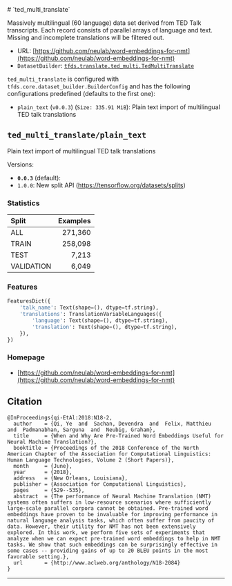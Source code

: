 <div itemscope itemtype="http://schema.org/Dataset">
  <div itemscope itemprop="includedInDataCatalog" itemtype="http://schema.org/DataCatalog">
    <meta itemprop="name" content="TensorFlow Datasets" />
  </div>
  <meta itemprop="name" content="ted_multi_translate" />
  <meta itemprop="description" content="Massively multilingual (60 language) data set derived from TED Talk transcripts.&#10;Each record consists of parallel arrays of language and text. Missing and&#10;incomplete translations will be filtered out.&#10;&#10;&#10;To use this dataset:&#10;&#10;```python&#10;import tensorflow_datasets as tfds&#10;&#10;ds = tfds.load('ted_multi_translate', split='train')&#10;for ex in ds.take(4):&#10;  print(ex)&#10;```&#10;&#10;See [the guide](https://www.tensorflow.org/datasets/overview) for more&#10;informations on [tensorflow_datasets](https://www.tensorflow.org/datasets).&#10;&#10;" />
  <meta itemprop="url" content="https://www.tensorflow.org/datasets/catalog/ted_multi_translate" />
  <meta itemprop="sameAs" content="https://github.com/neulab/word-embeddings-for-nmt" />
  <meta itemprop="citation" content="@InProceedings{qi-EtAl:2018:N18-2,&#10;  author    = {Qi, Ye  and  Sachan, Devendra  and  Felix, Matthieu  and  Padmanabhan, Sarguna  and  Neubig, Graham},&#10;  title     = {When and Why Are Pre-Trained Word Embeddings Useful for Neural Machine Translation?},&#10;  booktitle = {Proceedings of the 2018 Conference of the North American Chapter of the Association for Computational Linguistics: Human Language Technologies, Volume 2 (Short Papers)},&#10;  month     = {June},&#10;  year      = {2018},&#10;  address   = {New Orleans, Louisiana},&#10;  publisher = {Association for Computational Linguistics},&#10;  pages     = {529--535},&#10;  abstract  = {The performance of Neural Machine Translation (NMT) systems often suffers in low-resource scenarios where sufficiently large-scale parallel corpora cannot be obtained. Pre-trained word embeddings have proven to be invaluable for improving performance in natural language analysis tasks, which often suffer from paucity of data. However, their utility for NMT has not been extensively explored. In this work, we perform five sets of experiments that analyze when we can expect pre-trained word embeddings to help in NMT tasks. We show that such embeddings can be surprisingly effective in some cases -- providing gains of up to 20 BLEU points in the most favorable setting.},&#10;  url       = {http://www.aclweb.org/anthology/N18-2084}&#10;}&#10;" />
</div>
# `ted_multi_translate`

Massively multilingual (60 language) data set derived from TED Talk transcripts.
Each record consists of parallel arrays of language and text. Missing and
incomplete translations will be filtered out.

*   URL:
    [https://github.com/neulab/word-embeddings-for-nmt](https://github.com/neulab/word-embeddings-for-nmt)
*   `DatasetBuilder`:
    [`tfds.translate.ted_multi.TedMultiTranslate`](https://github.com/tensorflow/datasets/tree/master/tensorflow_datasets/translate/ted_multi.py)

`ted_multi_translate` is configured with
`tfds.core.dataset_builder.BuilderConfig` and has the following configurations
predefined (defaults to the first one):

*   `plain_text` (`v0.0.3`) (`Size: 335.91 MiB`): Plain text import of
    multilingual TED talk translations

## `ted_multi_translate/plain_text`
Plain text import of multilingual TED talk translations

Versions:

*   **`0.0.3`** (default):
*   `1.0.0`: New split API (https://tensorflow.org/datasets/splits)

### Statistics

Split      | Examples
:--------- | -------:
ALL        | 271,360
TRAIN      | 258,098
TEST       | 7,213
VALIDATION | 6,049

### Features
```python
FeaturesDict({
    'talk_name': Text(shape=(), dtype=tf.string),
    'translations': TranslationVariableLanguages({
        'language': Text(shape=(), dtype=tf.string),
        'translation': Text(shape=(), dtype=tf.string),
    }),
})
```

### Homepage

*   [https://github.com/neulab/word-embeddings-for-nmt](https://github.com/neulab/word-embeddings-for-nmt)

## Citation
```
@InProceedings{qi-EtAl:2018:N18-2,
  author    = {Qi, Ye  and  Sachan, Devendra  and  Felix, Matthieu  and  Padmanabhan, Sarguna  and  Neubig, Graham},
  title     = {When and Why Are Pre-Trained Word Embeddings Useful for Neural Machine Translation?},
  booktitle = {Proceedings of the 2018 Conference of the North American Chapter of the Association for Computational Linguistics: Human Language Technologies, Volume 2 (Short Papers)},
  month     = {June},
  year      = {2018},
  address   = {New Orleans, Louisiana},
  publisher = {Association for Computational Linguistics},
  pages     = {529--535},
  abstract  = {The performance of Neural Machine Translation (NMT) systems often suffers in low-resource scenarios where sufficiently large-scale parallel corpora cannot be obtained. Pre-trained word embeddings have proven to be invaluable for improving performance in natural language analysis tasks, which often suffer from paucity of data. However, their utility for NMT has not been extensively explored. In this work, we perform five sets of experiments that analyze when we can expect pre-trained word embeddings to help in NMT tasks. We show that such embeddings can be surprisingly effective in some cases -- providing gains of up to 20 BLEU points in the most favorable setting.},
  url       = {http://www.aclweb.org/anthology/N18-2084}
}
```

--------------------------------------------------------------------------------
